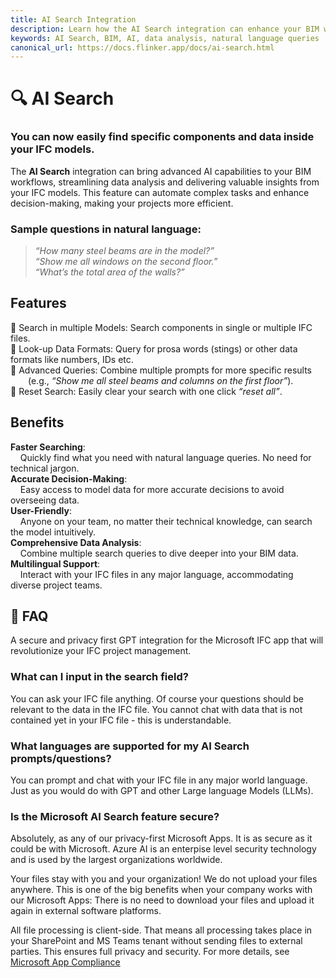 ```yaml
---
title: AI Search Integration
description: Learn how the AI Search integration can enhance your BIM workflows with advanced AI capabilities.
keywords: AI Search, BIM, AI, data analysis, natural language queries
canonical_url: https://docs.flinker.app/docs/ai-search.html
---
```



# 🔍 AI Search 

### You can now easily find specific components and data inside your IFC models.  

The **AI Search** integration can bring advanced AI capabilities to your BIM workflows, streamlining data analysis and delivering valuable insights from your IFC models. This feature can automate complex tasks and enhance decision-making, making your projects more efficient.

### Sample questions in natural language: <br>
> *“How many steel beams are in the model?”*<br>
> *“Show me all windows on the second floor.”*<br>
> *“What’s the total area of the walls?”*<br> 

## Features

🔹  Search in multiple Models: Search components in single or multiple IFC files.<br>
🔹  Look-up Data Formats: Query for prosa words (stings) or other data formats like numbers, IDs etc.<br>
🔹  Advanced Queries: Combine multiple prompts for more specific results <br>
&emsp;&emsp;(e.g., *“Show me all steel beams and columns on the first floor”*).<br>
🔹  Reset Search: Easily clear your search with one click *“reset all”*.

## Benefits

**Faster Searching**: <br>
&nbsp;&nbsp;&nbsp;&nbsp;Quickly find what you need with natural language queries. No need for technical jargon.<br>
**Accurate Decision-Making**: <br>
&nbsp;&nbsp;&nbsp;&nbsp;Easy access to model data for more accurate decisions to avoid overseeing data.<br>
**User-Friendly**: <br>
&nbsp;&nbsp;&nbsp;&nbsp;Anyone on your team, no matter their technical knowledge, can search the model intuitively.<br>
**Comprehensive Data Analysis**: <br>
&nbsp;&nbsp;&nbsp;&nbsp;Combine multiple search queries to dive deeper into your BIM data.<br>
**Multilingual Support**: <br>
&nbsp;&nbsp;&nbsp;&nbsp;Interact with your IFC files in any major language, accommodating diverse project teams.<br>

## 💬 FAQ 

A secure and privacy first GPT integration for the Microsoft IFC app that will revolutionize your IFC project management.

### What can I input in the search field?

You can ask your IFC file anything. Of course your questions should be relevant to the data in the IFC file. You cannot chat with data that is not contained yet in your IFC file - this is understandable.

### What languages are supported for my AI Search prompts/questions?

You can prompt and chat with your IFC file in any major world language. Just as you would do with GPT and other Large language Models (LLMs).

### Is the Microsoft AI Search feature secure?

Absolutely, as any of our privacy-first Microsoft Apps. It is as secure as it could be with Microsoft. Azure AI is an enterpise level security technology and is used by the largest organizations worldwide. 

Your files stay with you and your organization! We do not upload your files anywhere. This is one of the big benefits when your company works with our Microsoft Apps: There is no need to download your files and upload it again in external software platforms.

All file processing is client-side. That means all processing takes place in your SharePoint and MS Teams tenant without sending files to external parties. This ensures full privacy and security. For more details, see [Microsoft App Compliance](https://learn.microsoft.com/en-us/microsoft-365-app-certification/teams/flinker-gmbh-open-ifc-viewer?pivots=general)
